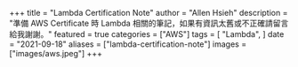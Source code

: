 +++
title = "Lambda Certification Note"
author = "Allen Hsieh"
description = "準備 AWS Certificate 時 Lambda 相關的筆記，如果有資訊太舊或不正確請留言給我謝謝。"
featured = true
categories = ["AWS"]
tags = [
    "Lambda",
]
date = "2021-09-18"
aliases = ["lambda-certification-note"]
images = ["images/aws.jpeg"]
+++
